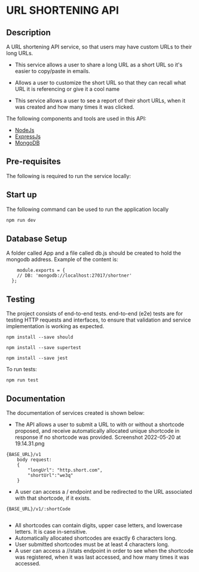 # URL SHORTENING API

## Description

A URL shortening API service, so that users may have custom URLs to their long URLs.

- This service allows a user to share a long URL as a short URL so it's easier to copy/paste in emails.

- Allows a user to customize the short URL so that they can recall what URL it is referencing or give it a cool name

- This service allows a user to see a report of their short URLs, when it was created and how many times it was clicked.



The following components and tools are used in this API:

- [NodeJs](https://www.typescriptlang.org/)
- [ExpressJs](https://nestjs.com/)
- [MongoDB](https://mariadb.org/)

## Pre-requisites

The following is required to run the service locally:


## Start up

The following command can be used to run the application locally

```bash
npm run dev
```

## Database Setup

A folder called App and a file called db.js should be created to hold the mongodb address.
Example of the content is:
```
    module.exports = {
    // DB: 'mongodb://localhost:27017/shortner'
  };
```

## Testing

The project consists of  end-to-end tests. end-to-end (e2e) tests are for testing HTTP requests and interfaces, to ensure that validation and service implementation is working as expected.

```Install the following dependencies
npm install --save should

npm install --save supertest
```

```
npm install --save jest
```

To run  tests:
```
npm run test
```

## Documentation

The documentation of services created is shown below:

- The API allows a user to submit a URL to with or without a shortcode proposed, and receive automatically allocated unique shortcode in response if no shortcode was provided.
Screenshot 2022-05-20 at 19.14.31.png

```
{BASE_URL}/v1
    body request:
    {
        "longUrl": "http.short.com",
        "shortUrl":"we3q"
    }
```

- A user can access a /<shortcode> endpoint and be redirected to the URL associated with that shortcode, if it exists.
```
{BASE_URL}/v1/:shortCode
    
```
- All shortcodes can contain digits, upper case letters, and lowercase letters. It is case in-sensitive.
- Automatically allocated shortcodes are exactly 6 characters long.
- User submitted shortcodes must be at least 4 characters long.
- A user can access a /<shortcode>/stats endpoint in order to see when the shortcode was registered, when it was last accessed, and how many times it was accessed.
